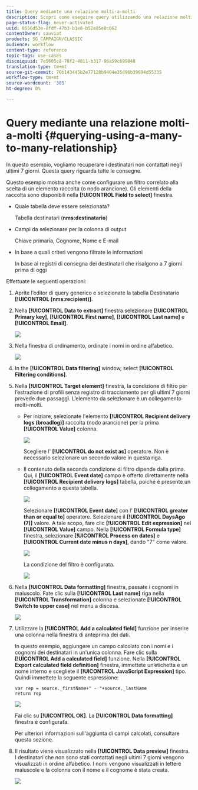 ```yaml
---
title: Query mediante una relazione molti-a-molti
description: Scopri come eseguire query utilizzando una relazione molti-a-molti
page-status-flag: never-activated
uuid: 0556d53e-0fdf-47b3-b1e0-b52e85e0c662
contentOwner: sauviat
products: SG_CAMPAIGN/CLASSIC
audience: workflow
content-type: reference
topic-tags: use-cases
discoiquuid: 7e5605c8-78f2-4011-b317-96a59c699848
translation-type: tm+mt
source-git-commit: 70b143445b2e77128b9404e35d96b39694d55335
workflow-type: tm+mt
source-wordcount: '385'
ht-degree: 0%

---
```



# Query mediante una relazione molti-a-molti {#querying-using-a-many-to-many-relationship}

In questo esempio, vogliamo recuperare i destinatari non contattati negli ultimi 7 giorni. Questa query riguarda tutte le consegne.

Questo esempio mostra anche come configurare un filtro correlato alla scelta di un elemento raccolta (o nodo arancione). Gli elementi della raccolta sono disponibili nella **[!UICONTROL Field to select]** finestra.

* Quale tabella deve essere selezionata?

   Tabella destinatari (**nms:destinatario**)

* Campi da selezionare per la colonna di output

   Chiave primaria, Cognome, Nome e E-mail

* In base a quali criteri vengono filtrate le informazioni

   In base ai registri di consegna dei destinatari che risalgono a 7 giorni prima di oggi

Effettuate le seguenti operazioni:

1. Aprite l’editor di query generico e selezionate la tabella Destinatario **[!UICONTROL (nms:recipient)]**.
1. Nella **[!UICONTROL Data to extract]** finestra selezionare **[!UICONTROL Primary key]**, **[!UICONTROL First name]**, **[!UICONTROL Last name]** e **[!UICONTROL Email]**.

   ![](assets/query_editor_nveau_33.png)

1. Nella finestra di ordinamento, ordinate i nomi in ordine alfabetico.

   ![](assets/query_editor_nveau_34.png)

1. In the **[!UICONTROL Data filtering]** window, select **[!UICONTROL Filtering conditions]**.
1. Nella **[!UICONTROL Target element]** finestra, la condizione di filtro per l’estrazione di profili senza registro di tracciamento per gli ultimi 7 giorni prevede due passaggi. L’elemento da selezionare è un collegamento molti-molti.

   * Per iniziare, selezionate l&#39;elemento **[!UICONTROL Recipient delivery logs (broadlog)]** raccolta (nodo arancione) per la prima **[!UICONTROL Value]** colonna.

      ![](assets/query_editor_nveau_67.png)

      Scegliere l&#39; **[!UICONTROL do not exist as]** operatore. Non è necessario selezionare un secondo valore in questa riga.

   * Il contenuto della seconda condizione di filtro dipende dalla prima. Qui, il **[!UICONTROL Event date]** campo è offerto direttamente nella **[!UICONTROL Recipient delivery logs]** tabella, poiché è presente un collegamento a questa tabella.

      ![](assets/query_editor_nveau_36.png)

      Selezionare **[!UICONTROL Event date]** con l&#39; **[!UICONTROL greater than or equal to]** operatore. Selezionare il **[!UICONTROL DaysAgo (7)]** valore. A tale scopo, fare clic **[!UICONTROL Edit expression]** nel **[!UICONTROL Value]** campo. Nella **[!UICONTROL Formula type]** finestra, selezionare **[!UICONTROL Process on dates]** e **[!UICONTROL Current date minus n days]**, dando &quot;7&quot; come valore.

      ![](assets/query_editor_nveau_37.png)

      La condizione del filtro è configurata.

      ![](assets/query_editor_nveau_38.png)

1. Nella **[!UICONTROL Data formatting]** finestra, passate i cognomi in maiuscolo. Fate clic sulla **[!UICONTROL Last name]** riga nella **[!UICONTROL Transformation]** colonna e selezionate **[!UICONTROL Switch to upper case]** nel menu a discesa.

   ![](assets/query_editor_nveau_39.png)

1. Utilizzare la **[!UICONTROL Add a calculated field]** funzione per inserire una colonna nella finestra di anteprima dei dati.

   In questo esempio, aggiungere un campo calcolato con i nomi e i cognomi dei destinatari in un&#39;unica colonna. Fare clic sulla **[!UICONTROL Add a calculated field]** funzione. Nella **[!UICONTROL Export calculated field definition]** finestra, immettete un’etichetta e un nome interno e scegliete il **[!UICONTROL JavaScript Expression]** tipo. Quindi immettete la seguente espressione:

   ```
   var rep = source._firstName+" - "+source._lastName
   return rep
   ```

   ![](assets/query_editor_nveau_40.png)

   Fai clic su **[!UICONTROL OK]**. La **[!UICONTROL Data formatting]** finestra è configurata.

   Per ulteriori informazioni sull&#39;aggiunta di campi calcolati, consultare questa sezione.

1. Il risultato viene visualizzato nella **[!UICONTROL Data preview]** finestra. I destinatari che non sono stati contattati negli ultimi 7 giorni vengono visualizzati in ordine alfabetico. I nomi vengono visualizzati in lettere maiuscole e la colonna con il nome e il cognome è stata creata.

   ![](assets/query_editor_nveau_41.png)

